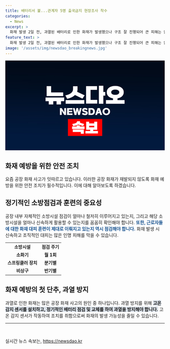```yaml
---
title: 배터리서 불...관계자 5명 출국금지 현장조사 착수
categories:
  - News
excerpt: >
  화재 발생 2일 전, 과열된 배터리로 인한 화재가 발생했으나 구조 잘 진행되어 큰 피해는 없었음. 그러나 소방에 신고나 예방 조치는 이루어지지 않았고, 사고 발생 2일 후에는 또 다시 대형 참사가 발생하게 됨. 후속 조치 부족으로 5명이 업무상과실치사상과 혐의로 입건되었으며, 이에 대한 취재 내용. (150자)
feature_text: >
  화재 발생 2일 전, 과열된 배터리로 인한 화재가 발생했으나 구조 잘 진행되어 큰 피해는 없었음. 그러나 소방에 신고나 예방 조치는 이루어지지 않았고, 사고 발생 2일 후에는 또 다시 대형 참사가 발생하게 됨. 후속 조치 부족으로 5명이 업무상과실치사상과 혐의로 입건되었으며, 이에 대한 취재 내용. (150자)
image: '/assets/img/newsdao_breakingnews.jpg'
---
```


<p><img src="/assets/img/newsdao_breakingnews.jpg" alt="implanttips 속보" /></p>

<h2 data-ke-size="size26">화재 예방을 위한 안전 조치</h2>

<p data-ke-size="size16">요즘 공장 화재 사고가 잇따르고 있습니다. 이러한 공장 화재가 재발되지 않도록 화재 예방을 위한 안전 조치가 필수적입니다. 이에 대해 알아보도록 하겠습니다.</p>

<h2>정기적인 소방점검과 훈련의 중요성</h2>

<p data-ke-size="size16">공장 내부 자체적인 소방시설 점검이 얼마나 철저히 이루어지고 있는지, 그리고 해당 소방시설을 얼마나 신속하게 활용할 수 있는지를 꼼꼼히 확인해야 합니다. <b><span style="color: #1a5490;">또한, 근로자들에 대한 화재 대피 훈련이 제대로 이뤄지고 있는지 역시 점검해야 합니다.</span></b> 화재 발생 시 신속하고 조직적인 대피는 많은 인명 피해를 막을 수 있습니다.</p>

<table>
  <tr>
    <td style="text-align: center; height: 17px;"><b>소방시설</b></td>
    <td style="text-align: center; height: 17px;"><b>점검 주기</b></td>
  </tr>
  <tr>
    <td style="text-align: center; height: 17px;"><b>소화기</b></td>
    <td style="text-align: center; height: 17px;"><b>월 1회</b></td>
  </tr>
  <tr>
    <td style="text-align: center; height: 17px;"><b>스프링클러 장치</b></td>
    <td style="text-align: center; height: 17px;"><b>분기별</b></td>
  </tr>
  <tr>
    <td style="text-align: center; height: 17px;"><b>비상구</b></td>
    <td style="text-align: center; height: 17px;"><b>반기별</b></td>
  </tr>
</table>

<h2>화재 예방의 첫 단추, 과열 방지</h2>

<p data-ke-size="size16">과열로 인한 화재는 많은 공장 화재 사고의 원인 중 하나입니다. 과열 방지를 위해 <b><span style="background-color: #21538527;">고온 감지 센서를 설치하고, 정기적인 배터리 점검 및 교체를 하여 과열을 방지해야 합니다.</span></b> 고온 감지 센서가 작동하여 조치를 취함으로써 화재의 발생 가능성을 줄일 수 있습니다. </p>

<hr>

<p data-ke-size="size16">&nbsp;</p>
실시간 뉴스 속보는, <a href="https://newsdao.kr" rel="dofollow">https://newsdao.kr</a>


